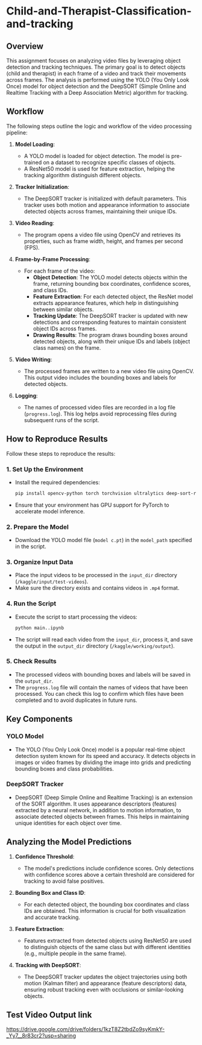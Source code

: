 # Child-and-Therapist-Classification-and-tracking
## Overview

This assignment focuses on analyzing video files by leveraging object detection and tracking techniques. The primary goal is to detect objects (child and therapist) in each frame of a video and track their movements across frames. The analysis is performed using the YOLO (You Only Look Once) model for object detection and the DeepSORT (Simple Online and Realtime Tracking with a Deep Association Metric) algorithm for tracking.

## Workflow

The following steps outline the logic and workflow of the video processing pipeline:

1. **Model Loading**:
    - A YOLO model is loaded for object detection. The model is pre-trained on a dataset to recognize specific classes of objects.
    - A ResNet50 model is used for feature extraction, helping the tracking algorithm distinguish different objects.

2. **Tracker Initialization**:
    - The DeepSORT tracker is initialized with default parameters. This tracker uses both motion and appearance information to associate detected objects across frames, maintaining their unique IDs.

3. **Video Reading**:
    - The program opens a video file using OpenCV and retrieves its properties, such as frame width, height, and frames per second (FPS).

4. **Frame-by-Frame Processing**:
    - For each frame of the video:
        - **Object Detection**: The YOLO model detects objects within the frame, returning bounding box coordinates, confidence scores, and class IDs.
        - **Feature Extraction**: For each detected object, the ResNet model extracts appearance features, which help in distinguishing between similar objects.
        - **Tracking Update**: The DeepSORT tracker is updated with new detections and corresponding features to maintain consistent object IDs across frames.
        - **Drawing Results**: The program draws bounding boxes around detected objects, along with their unique IDs and labels (object class names) on the frame.

5. **Video Writing**:
    - The processed frames are written to a new video file using OpenCV. This output video includes the bounding boxes and labels for detected objects.

6. **Logging**:
    - The names of processed video files are recorded in a log file (`progress.log`). This log helps avoid reprocessing files during subsequent runs of the script.

## How to Reproduce Results

Follow these steps to reproduce the results:

### 1. Set Up the Environment

- Install the required dependencies:
    ```sh
    pip install opencv-python torch torchvision ultralytics deep-sort-realtime
    ```
  
- Ensure that your environment has GPU support for PyTorch to accelerate model inference.

### 2. Prepare the Model

- Download  the YOLO model file (`model c.pt`) in the `model_path` specified in the script.

### 3. Organize Input Data

- Place the input videos to be processed in the `input_dir` directory (`/kaggle/input/test-videos`).
- Make sure the directory exists and contains videos in `.mp4` format.

### 4. Run the Script

- Execute the script to start processing the videos:
    ```sh
    python main..ipynb
    ```

- The script will read each video from the `input_dir`, process it, and save the output in the `output_dir` directory (`/kaggle/working/output`).

### 5. Check Results

- The processed videos with bounding boxes and labels will be saved in the `output_dir`.
- The `progress.log` file will contain the names of videos that have been processed. You can check this log to confirm which files have been completed and to avoid duplicates in future runs.

## Key Components

### YOLO Model

- The YOLO (You Only Look Once) model is a popular real-time object detection system known for its speed and accuracy. It detects objects in images or video frames by dividing the image into grids and predicting bounding boxes and class probabilities.

### DeepSORT Tracker

- DeepSORT (Deep Simple Online and Realtime Tracking) is an extension of the SORT algorithm. It uses appearance descriptors (features) extracted by a neural network, in addition to motion information, to associate detected objects between frames. This helps in maintaining unique identities for each object over time.

## Analyzing the Model Predictions

1. **Confidence Threshold**:
    - The model's predictions include confidence scores. Only detections with confidence scores above a certain threshold are considered for tracking to avoid false positives.

2. **Bounding Box and Class ID**:
    - For each detected object, the bounding box coordinates and class IDs are obtained. This information is crucial for both visualization and accurate tracking.

3. **Feature Extraction**:
    - Features extracted from detected objects using ResNet50 are used to distinguish objects of the same class but with different identities (e.g., multiple people in the same frame).

4. **Tracking with DeepSORT**:
    - The DeepSORT tracker updates the object trajectories using both motion (Kalman filter) and appearance (feature descriptors) data, ensuring robust tracking even with occlusions or similar-looking objects.

## Test Video Output link
   https://drive.google.com/drive/folders/1kzT8Z2tbdZo9syKmkY-_Yy7__8r83cr2?usp=sharing
   
